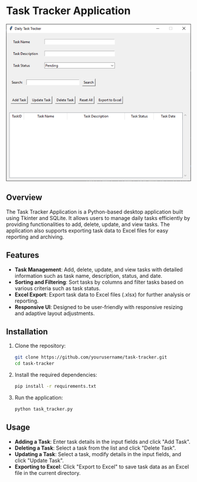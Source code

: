 # Task Tracker Application

![App Screenshot](./TaskTracker.png)

## Overview

The Task Tracker Application is a Python-based desktop application built using Tkinter and SQLite. It allows users to manage daily tasks efficiently by providing functionalities to add, delete, update, and view tasks. The application also supports exporting task data to Excel files for easy reporting and archiving.

## Features

- **Task Management**: Add, delete, update, and view tasks with detailed information such as task name, description, status, and date.
- **Sorting and Filtering**: Sort tasks by columns and filter tasks based on various criteria such as task status.
- **Excel Export**: Export task data to Excel files (.xlsx) for further analysis or reporting.
- **Responsive UI**: Designed to be user-friendly with responsive resizing and adaptive layout adjustments.

## Installation

1. Clone the repository:
   ```bash
   git clone https://github.com/yourusername/task-tracker.git
   cd task-tracker

2. Install the required dependencies:
   ```bash
   pip install -r requirements.txt

3. Run the application:
   ```bash
   python task_tracker.py

## Usage

- **Adding a Task**: Enter task details in the input fields and click "Add Task".
- **Deleting a Task**: Select a task from the list and click "Delete Task".
- **Updating a Task**: Select a task, modify details in the input fields, and click "Update Task".
- **Exporting to Excel**: Click "Export to Excel" to save task data as an Excel file in the current directory.
